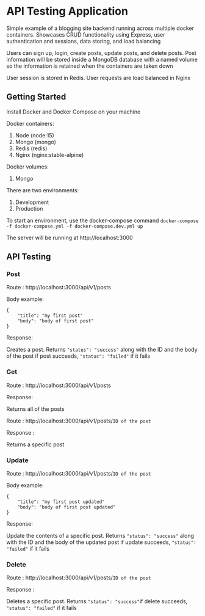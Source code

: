 # API Testing Application

Simple example of a blogging site backend running across multiple docker containers. Showcases CRUD functionality using Express, user authentication and sessions, data storing, and load balancing

Users can sign up, login, create posts, update posts, and delete posts. Post information will be stored inside a MongoDB database with a named volume so the information is retained when the containers are taken down

User session is stored in Redis. User requests are load balanced in Nginx

## Getting Started
Install Docker and Docker Compose on your machine

Docker containers:
1. Node (node:15)
2. Mongo (mongo)
3. Redis (redis)
4. Nginx (nginx:stable-alpine)

Docker volumes:
1. Mongo

There are two environments:

1. Development
2. Production

To start an environment, use the docker-compose command
`docker-compose -f docker-compose.yml -f docker-compose.dev.yml up`

The server will be running at http://localhost:3000

## API Testing
### Post
Route : http://localhost:3000/api/v1/posts

Body example:
```
{
    "title": "my first post"
    "body": "body of first post"
}
```
Response:

Creates a post. Returns `"status": "success"` along with the ID and the body of the post if post succeeds, `"status": "failed"` if it fails

### Get
Route : http://localhost:3000/api/v1/posts

Response:

Returns all of the posts

Route : http://localhost:3000/api/v1/posts/`ID of the post`

Response :

Returns a specific post

### Update
Route : http://localhost:3000/api/v1/posts/`ID of the post`

Body example:
```
{
    "title": "my first post updated"
    "body": "body of first post updated"
}
```
Response:

Update the contents of a specific post. Returns `"status": "success"` along with the ID and the body of the updated post if update succeeds, `"status": "failed"` if it fails

### Delete
Route : http://localhost:3000/api/v1/posts/`ID of the post`

Response :

Deletes a specific post. Returns `"status": "success"`if delete succeeds, `"status": "failed"` if it fails